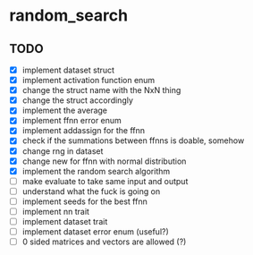 # random_search

## TODO

- [x] implement dataset struct
- [x] implement activation function enum
- [x] change the struct name with the NxN thing
- [x] change the struct accordingly
- [x] implement the average
- [x] implement ffnn error enum
- [x] implement addassign for the ffnn
- [x] check if the summations between ffnns is doable, somehow
- [x] change rng in dataset
- [x] change new for ffnn with normal distribution
- [x] implement the random search algorithm
- [ ] make evaluate to take same input and output
- [ ] understand what the fuck is going on
- [ ] implement seeds for the best ffnn
- [ ] implement nn trait
- [ ] implement dataset trait
- [ ] implement dataset error enum (useful?)
- [ ] 0 sided matrices and vectors are allowed (?)
